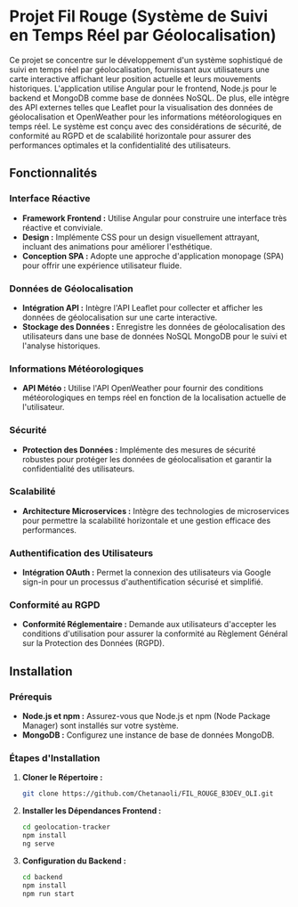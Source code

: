 # Projet Fil Rouge (Système de Suivi en Temps Réel par Géolocalisation)

Ce projet se concentre sur le développement d'un système sophistiqué de suivi en temps réel par géolocalisation, fournissant aux utilisateurs une carte interactive affichant leur position actuelle et leurs mouvements historiques. L'application utilise Angular pour le frontend, Node.js pour le backend et MongoDB comme base de données NoSQL. De plus, elle intègre des API externes telles que Leaflet pour la visualisation des données de géolocalisation et OpenWeather pour les informations météorologiques en temps réel. Le système est conçu avec des considérations de sécurité, de conformité au RGPD et de scalabilité horizontale pour assurer des performances optimales et la confidentialité des utilisateurs.

## Fonctionnalités

### Interface Réactive
- **Framework Frontend :** Utilise Angular pour construire une interface très réactive et conviviale.
- **Design :** Implémente CSS pour un design visuellement attrayant, incluant des animations pour améliorer l'esthétique.
- **Conception SPA :** Adopte une approche d'application monopage (SPA) pour offrir une expérience utilisateur fluide.

### Données de Géolocalisation
- **Intégration API :** Intègre l'API Leaflet pour collecter et afficher les données de géolocalisation sur une carte interactive.
- **Stockage des Données :** Enregistre les données de géolocalisation des utilisateurs dans une base de données NoSQL MongoDB pour le suivi et l'analyse historiques.

### Informations Météorologiques
- **API Météo :** Utilise l'API OpenWeather pour fournir des conditions météorologiques en temps réel en fonction de la localisation actuelle de l'utilisateur.

### Sécurité
- **Protection des Données :** Implémente des mesures de sécurité robustes pour protéger les données de géolocalisation et garantir la confidentialité des utilisateurs.

### Scalabilité
- **Architecture Microservices :** Intègre des technologies de microservices pour permettre la scalabilité horizontale et une gestion efficace des performances.

### Authentification des Utilisateurs
- **Intégration OAuth :** Permet la connexion des utilisateurs via Google sign-in pour un processus d'authentification sécurisé et simplifié.

### Conformité au RGPD
- **Conformité Réglementaire :** Demande aux utilisateurs d'accepter les conditions d'utilisation pour assurer la conformité au Règlement Général sur la Protection des Données (RGPD).

## Installation

### Prérequis
- **Node.js et npm :** Assurez-vous que Node.js et npm (Node Package Manager) sont installés sur votre système.
- **MongoDB :** Configurez une instance de base de données MongoDB.

### Étapes d'Installation

1. **Cloner le Répertoire :**
   ```bash
   git clone https://github.com/Chetanaoli/FIL_ROUGE_B3DEV_OLI.git
   ````
2. **Installer les Dépendances Frontend :**
   ```bash
   cd geolocation-tracker
   npm install
   ng serve
   ```
3. **Configuration du Backend :**
   ```bash
   cd backend
   npm install
   npm run start
   ```

